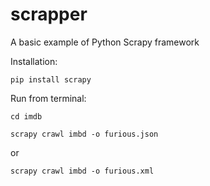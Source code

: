 # scrapper
A basic example of Python Scrapy framework

Installation:

`pip install scrapy`

Run from terminal:

`cd imdb`

`scrapy crawl imbd -o furious.json`

or

`scrapy crawl imbd -o furious.xml`

